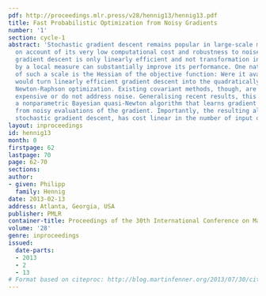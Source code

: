 ```yaml
---
pdf: http://proceedings.mlr.press/v28/hennig13/hennig13.pdf
title: Fast Probabilistic Optimization from Noisy Gradients
number: '1'
section: cycle-1
abstract: 'Stochastic gradient descent remains popular in large-scale machine learning,
  on account of its very low computational cost and robustness to noise. However,
  gradient descent is only linearly efficient and not transformation invariant. Scaling
  by a local measure can substantially improve its performance. One natural choice
  of such a scale is the Hessian of the objective function: Were it available, it
  would turn linearly efficient gradient descent into the quadratically efficient
  Newton-Raphson optimization. Existing covariant methods, though, are either super-linearly
  expensive or do not address noise. Generalising recent results, this paper constructs
  a nonparametric Bayesian quasi-Newton algorithm that learns gradient and Hessian
  from noisy evaluations of the gradient. Importantly, the resulting algorithm, like
  stochastic gradient descent, has cost linear in the number of input dimensions.'
layout: inproceedings
id: hennig13
month: 0
firstpage: 62
lastpage: 70
page: 62-70
sections: 
author:
- given: Philipp
  family: Hennig
date: 2013-02-13
address: Atlanta, Georgia, USA
publisher: PMLR
container-title: Proceedings of the 30th International Conference on Machine Learning
volume: '28'
genre: inproceedings
issued:
  date-parts:
  - 2013
  - 2
  - 13
# Format based on citeproc: http://blog.martinfenner.org/2013/07/30/citeproc-yaml-for-bibliographies/
---
```

